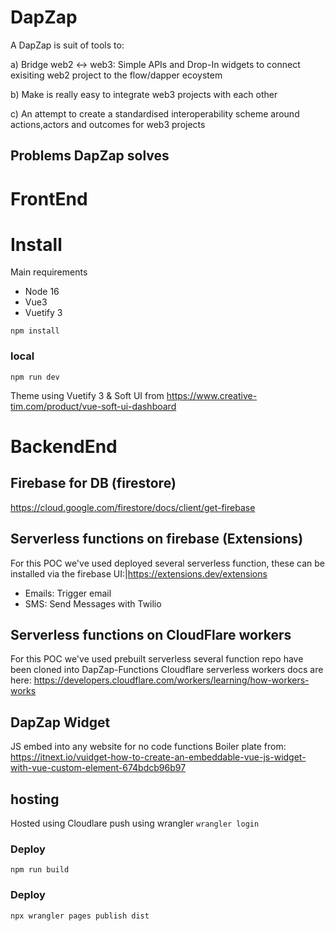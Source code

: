 # DapZap

A DapZap is suit of tools to:

a) Bridge web2 <-> web3:
Simple APIs and Drop-In widgets to connect exisiting web2 project to the flow/dapper ecoystem

b) Make is really easy to integrate web3 projects with each other

c) An attempt to create a standardised interoperability scheme around actions,actors and outcomes for web3 projects

## Problems DapZap solves

# FrontEnd

# Install

Main requirements

- Node 16
- Vue3
- Vuetify 3

`npm install`

### local

`npm run dev`

Theme using Vuetify 3 & Soft UI from https://www.creative-tim.com/product/vue-soft-ui-dashboard

# BackendEnd
## Firebase for DB (firestore)
https://cloud.google.com/firestore/docs/client/get-firebase

## Serverless functions on firebase (Extensions)
For this POC we've used deployed several serverless function, these can be installed via the firebase UI:|https://extensions.dev/extensions
- Emails: Trigger email
- SMS: Send Messages with Twilio

## Serverless functions on CloudFlare workers
For this POC we've used prebuilt serverless several function repo have been cloned into DapZap-Functions
Cloudflare serverless workers docs are here: https://developers.cloudflare.com/workers/learning/how-workers-works


## DapZap Widget

JS embed into any website for no code functions
Boiler plate
from: https://itnext.io/vuidget-how-to-create-an-embeddable-vue-js-widget-with-vue-custom-element-674bdcb96b97

## hosting

Hosted using Cloudlare push using wrangler
`wrangler login`

### Deploy

`npm run build`

### Deploy

`npx wrangler pages publish dist`
